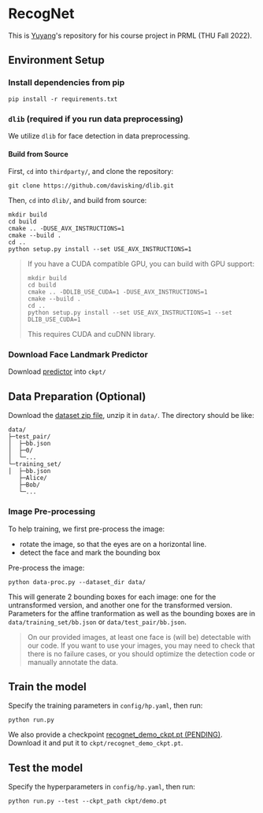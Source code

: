 # RecogNet

This is [Yuyang](https://yuyangli.com)'s repository for his course project in PRML (THU Fall 2022).

## Environment Setup

### Install dependencies from pip

```shell
pip install -r requirements.txt
```

### `dlib` (required if you run data preprocessing)

We utilize `dlib` for face detection in data preprocessing.

#### Build from Source

First, `cd` into `thirdparty/`, and clone the repository:

```shell
git clone https://github.com/davisking/dlib.git
```
Then, `cd` into `dlib/`, and build from source:

```shell
mkdir build
cd build
cmake .. -DUSE_AVX_INSTRUCTIONS=1
cmake --build .
cd ..
python setup.py install --set USE_AVX_INSTRUCTIONS=1
```

> If you have a CUDA compatible GPU, you can build with GPU support:
>
>```shell
>mkdir build
>cd build
>cmake .. -DDLIB_USE_CUDA=1 -DUSE_AVX_INSTRUCTIONS=1
>cmake --build .
>cd ..
>python setup.py install --set USE_AVX_INSTRUCTIONS=1 --set DLIB_USE_CUDA=1
>```
> This requires CUDA and cuDNN library.

### Download Face Landmark Predictor

Download [predictor](https://assets.aidenli.net/dev/thu-prml-22/shape_predictor_68_face_landmarks.dat) into `ckpt/`


## Data Preparation (Optional)

Download the [dataset zip file](https://assets.aidenli.net/dev/thu-prml-22/dataset.zip), unzip it in `data/`. The directory should be like:

```
data/
├─test_pair/
│  ├─bb.json
│  ├─0/
│  └─...
└─training_set/
│  ├─bb.json
   ├─Alice/
   ├─Bob/
   └─...
```

### Image Pre-processing

To help training, we first pre-process the image:

- rotate the image, so that the eyes are on a horizontal line.
- detect the face and mark the bounding box

Pre-process the image:

```shell
python data-proc.py --dataset_dir data/
```

This will generate 2 bounding boxes for each image: one for the untransformed version, and another one for the transformed version. Parameters for the  affine tranformation as well as the bounding boxes are in `data/training_set/bb.json` or `data/test_pair/bb.json`.

> On our provided images, at least one face is (will be) detectable with our code. If you want to use your images, you may need to check that there is no failure cases, or you should optimize the detection code or manually annotate the data.

## Train the model

Specify the training parameters in `config/hp.yaml`, then run:

```shell
python run.py
```

We also provide a checkpoint [recognet_demo_ckpt.pt (PENDING)](#). Download it and put it to `ckpt/recognet_demo_ckpt.pt`.

## Test the model

Specify the hyperparameters in `config/hp.yaml`, then run:

```shell
python run.py --test --ckpt_path ckpt/demo.pt
```
